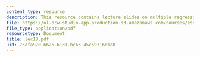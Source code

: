 ```yaml
---
content_type: resource
description: This resource contains lecture slides on multiple regression.
file: https://ol-ocw-studio-app-production.s3.amazonaws.com/courses/esd-86-models-data-and-inference-for-socio-technical-systems-spring-2007/75afa97066256131bc6345c59716d1a8_lec18.pdf
file_type: application/pdf
resourcetype: Document
title: lec18.pdf
uid: 75afa970-6625-6131-bc63-45c59716d1a8
---
```

